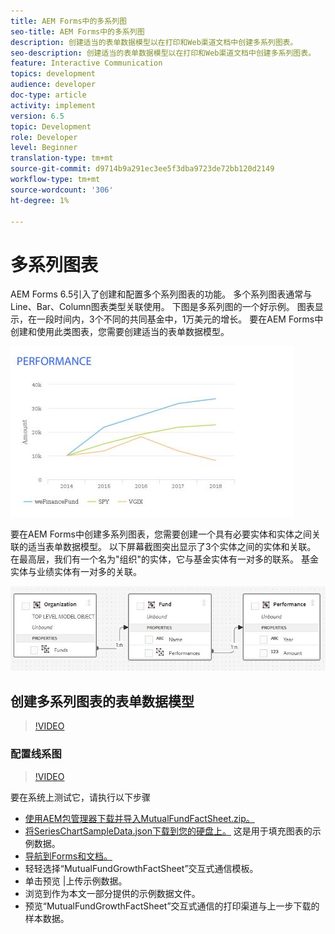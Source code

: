 ```yaml
---
title: AEM Forms中的多系列图
seo-title: AEM Forms中的多系列图
description: 创建适当的表单数据模型以在打印和Web渠道文档中创建多系列图表。
seo-description: 创建适当的表单数据模型以在打印和Web渠道文档中创建多系列图表。
feature: Interactive Communication
topics: development
audience: developer
doc-type: article
activity: implement
version: 6.5
topic: Development
role: Developer
level: Beginner
translation-type: tm+mt
source-git-commit: d9714b9a291ec3ee5f3dba9723de72bb120d2149
workflow-type: tm+mt
source-wordcount: '306'
ht-degree: 1%

---
```



# 多系列图表

AEM Forms 6.5引入了创建和配置多个系列图表的功能。 多个系列图表通常与Line、Bar、Column图表类型关联使用。 下图是多系列图的一个好示例。 图表显示，在一段时间内，3个不同的共同基金中，1万美元的增长。 要在AEM Forms中创建和使用此类图表，您需要创建适当的表单数据模型。

![多系列](assets/seriescharts.jfif)

要在AEM Forms中创建多系列图表，您需要创建一个具有必要实体和实体之间关联的适当表单数据模型。 以下屏幕截图突出显示了3个实体之间的实体和关联。 在最高层，我们有一个名为&quot;组织&quot;的实体，它与基金实体有一对多的联系。 基金实体与业绩实体有一对多的关联。

![formdatamodel](assets/formdatamodel.jfif)


## 创建多系列图表的表单数据模型

>[!VIDEO](https://video.tv.adobe.com/v/26352/quality=9)


### 配置线系图

>[!VIDEO](https://video.tv.adobe.com/v/26353?quality=9&learn=on)


要在系统上测试它，请执行以下步骤

* [使用AEM包管理器下载并导入MutualFundFactSheet.zip。](assets/mutualfundfactsheet.zip)
* [将SeriesChartSampleData.json下载到您的硬盘上。](assets/serieschartsampledata.json) 这是用于填充图表的示例数据。
* [导航到Forms和文档。](https://helpx.adobe.com/aem/forms.html/content/dam/formsanddocuments.html)
* 轻轻选择“MutualFundGrowthFactSheet”交互式通信模板。
* 单击预览 |上传示例数据。
* 浏览到作为本文一部分提供的示例数据文件。
* 预览“MutualFundGrowthFactSheet”交互式通信的打印渠道与上一步下载的样本数据。
